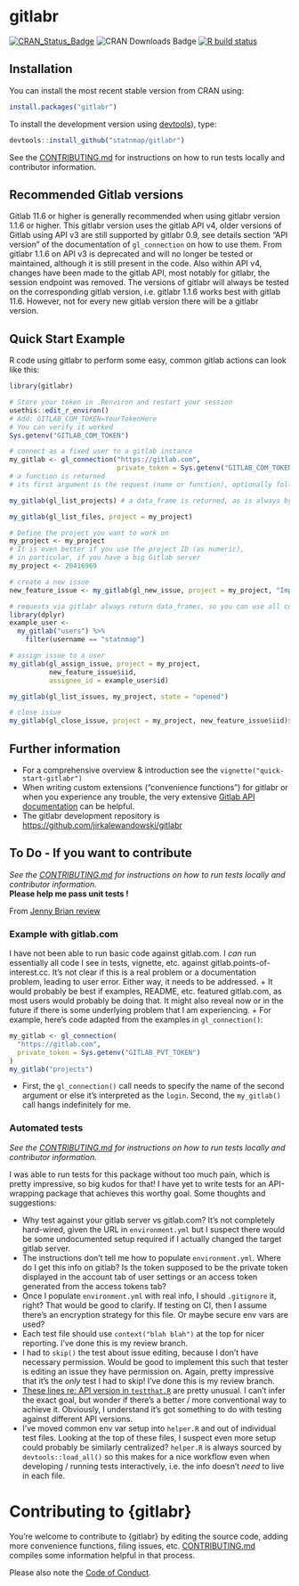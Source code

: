 
<!-- README.md is generated from README.Rmd. Please edit that file -->

# gitlabr

<!-- badges: start -->

[![CRAN\_Status\_Badge](https://www.r-pkg.org/badges/version/gitlabr)](https://cran.r-project.org/package=gitlabr)
![CRAN Downloads Badge](https://cranlogs.r-pkg.org/badges/gitlabr) [![R
build
status](https://github.com/statnmap/gitlabr/workflows/R-CMD-check/badge.svg)](https://github.com/statnmap/gitlabr/actions)
<!-- badges: end -->

## Installation

You can install the most recent stable version from CRAN using:

``` r
install.packages("gitlabr")
```

To install the development version using
[devtools](https://cran.r-project.org/package=devtools)), type:

``` r
devtools::install_github("statnmap/gitlabr")
```

See the [CONTRIBUTING.md](CONTRIBUTING.md) for instructions on how to
run tests locally and contributor information.

## Recommended Gitlab versions

Gitlab 11.6 or higher is generally recommended when using gitlabr
version 1.1.6 or higher. This gitlabr version uses the gitlab API v4,
older versions of Gitlab using API v3 are still supported by gitlabr
0.9, see details section “API version” of the documentation of
`gl_connection` on how to use them. From gitlabr 1.1.6 on API v3 is
deprecated and will no longer be tested or maintained, although it is
still present in the code. Also within API v4, changes have been made to
the gitlab API, most notably for gitlabr, the session endpoint was
removed. The versions of gitlabr will always be tested on the
corresponding gitlab version, i.e. gitlabr 1.1.6 works best with gitlab
11.6. However, not for every new gitlab version there will be a gitlabr
version.

## Quick Start Example

R code using gitlabr to perform some easy, common gitlab actions can
look like this:

``` r
library(gitlabr)

# Store your token in .Renviron and restart your session
usethis::edit_r_environ()
# Add: GITLAB_COM_TOKEN=YourTokenHere
# You can verify it worked
Sys.getenv("GITLAB_COM_TOKEN")

# connect as a fixed user to a gitlab instance
my_gitlab <- gl_connection("https://gitlab.com",
                           private_token = Sys.getenv("GITLAB_COM_TOKEN"))
# a function is returned
# its first argument is the request (name or function), optionally followed by parameters

my_gitlab(gl_list_projects) # a data_frame is returned, as is always by gitlabr functions

my_gitlab(gl_list_files, project = my_project)

# Define the project you want to work on
my_project <- my_project
# It is even better if you use the project ID (as numeric),
# in particular, if you have a big Gitlab server
my_project <- 20416969

# create a new issue
new_feature_issue <- my_gitlab(gl_new_issue, project = my_project, "Implement new feature")

# requests via gitlabr always return data_frames, so you can use all common manipulations
library(dplyr)
example_user <-
  my_gitlab("users") %>%
    filter(username == "statnmap")

# assign issue to a user
my_gitlab(gl_assign_issue, project = my_project,
          new_feature_issue$iid,
          assignee_id = example_user$id)

my_gitlab(gl_list_issues, my_project, state = "opened")

# close issue
my_gitlab(gl_close_issue, project = my_project, new_feature_issue$iid)$state
```

## Further information

  - For a comprehensive overview & introduction see the
    `vignette("quick-start-gitlabr")`
  - When writing custom extensions (“convenience functions”) for gitlabr
    or when you experience any trouble, the very extensive [Gitlab API
    documentation](http://doc.gitlab.com/ce/api/) can be helpful.
  - The gitlabr development repository is
    <https://github.com/jirkalewandowski/gitlabr>

## To Do - If you want to contribute

*See the [CONTRIBUTING.md](CONTRIBUTING.md) for instructions on how to
run tests locally and contributor information.*  
**Please help me pass unit tests \!**

From [Jenny Brian
review](https://github.com/jennybc/gitlabr/blob/jenny-review/jenny-review.md)

### Example with gitlab.com

I have not been able to run basic code against gitlab.com. I *can* run
essentially all code I see in tests, vignette, etc. against
gitlab.points-of-interest.cc. It’s not clear if this is a real problem
or a documentation problem, leading to user error. Either way, it needs
to be addressed. + It would probably be best if examples, README, etc.
featured gitlab.com, as most users would probably be doing that. It
might also reveal now or in the future if there is some underlying
problem that I am experiencing. + For example, here’s code adapted from
the examples in `gl_connection()`:

``` r
my_gitlab <- gl_connection(
  "https://gitlab.com",
  private_token = Sys.getenv("GITLAB_PVT_TOKEN")
)
my_gitlab("projects")
```

  - First, the `gl_connection()` call needs to specify the name of the
    second argument or else it’s interpreted as the `login`. Second, the
    `my_gitlab()` call hangs indefinitely for me.

### Automated tests

*See the [CONTRIBUTING.md](CONTRIBUTING.md) for instructions on how to
run tests locally and contributor information.*

I was able to run tests for this package without too much pain, which is
pretty impressive, so big kudos for that\! I have yet to write tests for
an API-wrapping package that achieves this worthy goal. Some thoughts
and suggestions:

  - Why test against your gitlab server vs gitlab.com? It’s not
    completely hard-wired, given the URL in `environment.yml` but I
    suspect there would be some undocumented setup required if I
    actually changed the target gitlab server.
  - The instructions don’t tell me how to populate `environment.yml`.
    Where do I get this info on gitlab? Is the token supposed to be the
    private token displayed in the account tab of user settings or an
    access token generated from the access tokens tab?
  - Once I populate `environment.yml` with real info, I should
    `.gitignore` it, right? That would be good to clarify. If testing on
    CI, then I assume there’s an encryption strategy for this file. Or
    maybe secure env vars are used?
  - Each test file should use `context("blah blah")` at the top for
    nicer reporting. I’ve done this is my review branch.
  - I had to `skip()` the test about issue editing, because I don’t have
    necessary permission. Would be good to implement this such that
    tester is editing an issue they have permission on. Again, pretty
    impressive that it’s the *only* test I had to skip\! I’ve done this
    is my review branch.
  - [These lines re: API version in
    `testthat.R`](https://github.com/jirkalewandowski/gitlabr/blob/3525479b1316abd2f2122f7778be2c3c4f8b3d06/tests/testthat.R#L4-L14)
    are pretty unusual. I can’t infer the exact goal, but wonder if
    there’s a better / more conventional way to achieve it. Obviously, I
    understand it’s got something to do with testing against different
    API versions.
  - I’ve moved common env var setup into `helper.R` and out of
    individual test files. Looking at the top of these files, I suspect
    even more setup could probably be similarly centralized? `helper.R`
    is always sourced by `devtools::load_all()` so this makes for a nice
    workflow even when developing / running tests interactively,
    i.e. the info doesn’t *need* to live in each file.

# Contributing to {gitlabr}

You’re welcome to contribute to {gitlabr} by editing the source code,
adding more convenience functions, filing issues, etc.
[CONTRIBUTING.md](CONTRIBUTING.md) compiles some information helpful in
that process.

Please also note the [Code of Conduct](CONDUCT.md).
